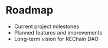 # Roadmap

- Current project milestones
- Planned features and improvements
- Long-term vision for REChain DAO